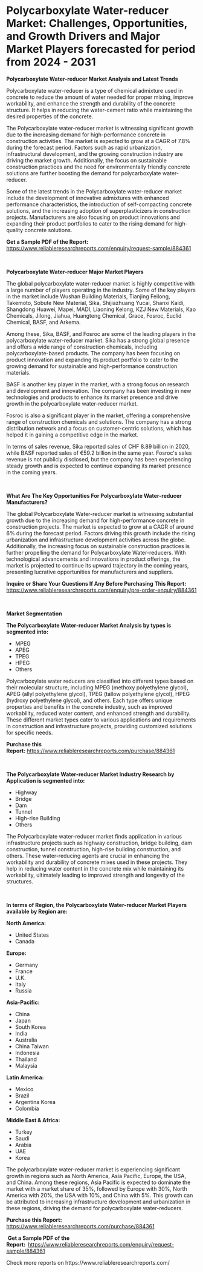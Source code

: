 <p><h1>Polycarboxylate Water-reducer Market: Challenges, Opportunities, and Growth Drivers and Major Market Players forecasted for period from 2024 - 2031</h1></p><p><strong>Polycarboxylate Water-reducer Market Analysis and Latest Trends</strong></p>
<p><p>Polycarboxylate water-reducer is a type of chemical admixture used in concrete to reduce the amount of water needed for proper mixing, improve workability, and enhance the strength and durability of the concrete structure. It helps in reducing the water-cement ratio while maintaining the desired properties of the concrete.</p><p>The Polycarboxylate water-reducer market is witnessing significant growth due to the increasing demand for high-performance concrete in construction activities. The market is expected to grow at a CAGR of 7.8% during the forecast period. Factors such as rapid urbanization, infrastructural development, and the growing construction industry are driving the market growth. Additionally, the focus on sustainable construction practices and the need for environmentally friendly concrete solutions are further boosting the demand for polycarboxylate water-reducer.</p><p>Some of the latest trends in the Polycarboxylate water-reducer market include the development of innovative admixtures with enhanced performance characteristics, the introduction of self-compacting concrete solutions, and the increasing adoption of superplasticizers in construction projects. Manufacturers are also focusing on product innovations and expanding their product portfolios to cater to the rising demand for high-quality concrete solutions.</p></p>
<p><strong>Get a Sample PDF of the Report:&nbsp;</strong> <a href="https://www.reliableresearchreports.com/enquiry/request-sample/884361">https://www.reliableresearchreports.com/enquiry/request-sample/884361</a></p>
<p>&nbsp;</p>
<p><strong>Polycarboxylate Water-reducer Major Market Players</strong></p>
<p><p>The global polycarboxylate water-reducer market is highly competitive with a large number of players operating in the industry. Some of the key players in the market include Wushan Building Materials, Tianjing Feilong, Takemoto, Sobute New Material, Sika, Shijiazhuang Yucai, Shanxi Kaidi, Shangdong Huawei, Mapei, MADI, Liaoning Kelong, KZJ New Materials, Kao Chemicals, Jilong, Jiahua, Huangteng Chemical, Grace, Fosroc, Euclid Chemical, BASF, and Arkema.</p><p>Among these, Sika, BASF, and Fosroc are some of the leading players in the polycarboxylate water-reducer market. Sika has a strong global presence and offers a wide range of construction chemicals, including polycarboxylate-based products. The company has been focusing on product innovation and expanding its product portfolio to cater to the growing demand for sustainable and high-performance construction materials.</p><p>BASF is another key player in the market, with a strong focus on research and development and innovation. The company has been investing in new technologies and products to enhance its market presence and drive growth in the polycarboxylate water-reducer market.</p><p>Fosroc is also a significant player in the market, offering a comprehensive range of construction chemicals and solutions. The company has a strong distribution network and a focus on customer-centric solutions, which has helped it in gaining a competitive edge in the market.</p><p>In terms of sales revenue, Sika reported sales of CHF 8.89 billion in 2020, while BASF reported sales of €59.2 billion in the same year. Fosroc's sales revenue is not publicly disclosed, but the company has been experiencing steady growth and is expected to continue expanding its market presence in the coming years.</p></p>
<p>&nbsp;</p>
<p><strong>What Are The Key Opportunities For Polycarboxylate Water-reducer Manufacturers?</strong></p>
<p><p>The global Polycarboxylate Water-reducer market is witnessing substantial growth due to the increasing demand for high-performance concrete in construction projects. The market is expected to grow at a CAGR of around 6% during the forecast period. Factors driving this growth include the rising urbanization and infrastructure development activities across the globe. Additionally, the increasing focus on sustainable construction practices is further propelling the demand for Polycarboxylate Water-reducers. With technological advancements and innovations in product offerings, the market is projected to continue its upward trajectory in the coming years, presenting lucrative opportunities for manufacturers and suppliers.</p></p>
<p><strong>Inquire or Share Your Questions If Any Before Purchasing This Report:</strong> <a href="https://www.reliableresearchreports.com/enquiry/pre-order-enquiry/884361">https://www.reliableresearchreports.com/enquiry/pre-order-enquiry/884361</a></p>
<p>&nbsp;</p>
<p><strong>Market Segmentation</strong></p>
<p><strong>The Polycarboxylate Water-reducer Market Analysis by types is segmented into:</strong></p>
<p><ul><li>MPEG</li><li>APEG</li><li>TPEG</li><li>HPEG</li><li>Others</li></ul></p>
<p><p>Polycarboxylate water reducers are classified into different types based on their molecular structure, including MPEG (methoxy polyethylene glycol), APEG (allyl polyethylene glycol), TPEG (tallow polyethylene glycol), HPEG (hydroxy polyethylene glycol), and others. Each type offers unique properties and benefits in the concrete industry, such as improved workability, reduced water content, and enhanced strength and durability. These different market types cater to various applications and requirements in construction and infrastructure projects, providing customized solutions for specific needs.</p></p>
<p><strong>Purchase this Report:&nbsp;</strong><a href="https://www.reliableresearchreports.com/purchase/884361">https://www.reliableresearchreports.com/purchase/884361</a></p>
<p>&nbsp;</p>
<p><strong>The Polycarboxylate Water-reducer Market Industry Research by Application is segmented into:</strong></p>
<p><ul><li>Highway</li><li>Bridge</li><li>Dam</li><li>Tunnel</li><li>High-rise Building</li><li>Others</li></ul></p>
<p><p>The Polycarboxylate water-reducer market finds application in various infrastructure projects such as highway construction, bridge building, dam construction, tunnel construction, high-rise building construction, and others. These water-reducing agents are crucial in enhancing the workability and durability of concrete mixes used in these projects. They help in reducing water content in the concrete mix while maintaining its workability, ultimately leading to improved strength and longevity of the structures.</p></p>
<p>&nbsp;</p>
<p><strong>In terms of Region, the Polycarboxylate Water-reducer Market Players available by Region are:</strong></p>
<p>
    <p> <strong> North America: </strong>
        <ul>
            <li>United States</li>
            <li>Canada</li>
        </ul>
        </p> 
    <p> <strong> Europe: </strong>
        <ul>
            <li>Germany</li>
            <li>France</li>
            <li>U.K.</li>
            <li>Italy</li>
            <li>Russia</li>
        </ul>
        </p> 
    <p> <strong> Asia-Pacific: </strong>
        <ul>
            <li>China</li>
            <li>Japan</li>
            <li>South Korea</li>
            <li>India</li>
            <li>Australia</li>
            <li>China Taiwan</li>
            <li>Indonesia</li>
            <li>Thailand</li>
            <li>Malaysia</li>
        </ul>
        </p> 
    <p> <strong> Latin America: </strong>
        <ul>
            <li>Mexico</li>
            <li>Brazil</li>
            <li>Argentina Korea</li>
            <li>Colombia</li>
        </ul>
        </p> 
    <p> <strong> Middle East & Africa: </strong>
        <ul>
            <li>Turkey</li>
            <li>Saudi</li>
            <li>Arabia</li>
            <li>UAE</li>
            <li>Korea</li>
        </ul>
    </p>
    </p>
<p><p>The polycarboxylate water-reducer market is experiencing significant growth in regions such as North America, Asia Pacific, Europe, the USA, and China. Among these regions, Asia Pacific is expected to dominate the market with a market share of 35%, followed by Europe with 30%, North America with 20%, the USA with 10%, and China with 5%. This growth can be attributed to increasing infrastructure development and urbanization in these regions, driving the demand for polycarboxylate water-reducers.</p></p>
<p><strong>Purchase this Report: </strong><a href="https://www.reliableresearchreports.com/purchase/884361">https://www.reliableresearchreports.com/purchase/884361</a></p>
<p>&nbsp;<strong>Get a Sample PDF of the Report:&nbsp;&nbsp;</strong><a href="https://www.reliableresearchreports.com/enquiry/request-sample/884361">https://www.reliableresearchreports.com/enquiry/request-sample/884361</a></p>
<p><strong></strong></p>
<p>Check more reports on https://www.reliableresearchreports.com/</p>